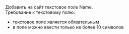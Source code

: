 Добавить на сайт текстовое поле Name.  
Требование к текстовому полю:  
- текстовое поле является обязательным  
- в поле можно ввести только не более 10 символов 
